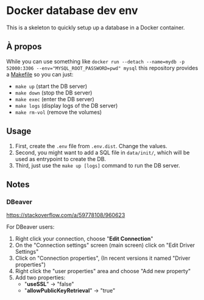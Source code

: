 # Docker database dev env

This is a skeleton to quickly setup up a database in a Docker container.

## À propos

While you can use something like `docker run --detach --name=mydb -p 52000:3306
--env="MYSQL_ROOT_PASSWORD=pwd" mysql` this repository provides a 
[Makefile](./Makefile) so you can just:

* `make up` (start the DB server)
* `make down` (stop the DB server)
* `make exec` (enter the DB server)
* `make logs` (display logs of the DB server)
* `make rm-vol` (remove the volumes)

## Usage

1. First, create the `.env` file from `.env.dist`. Change the values.
1. Second, you might want to add a SQL file in `data/init/`, which will be used
   as entrypoint to create the DB.
1. Third, just use the `make up [logs]` command to run the DB server.


## Notes

### DBeaver

https://stackoverflow.com/a/59778108/960623

For DBeaver users:
1. Right click your connection, choose "**Edit Connection**"
1. On the "Connection settings" screen (main screen) click on "Edit Driver Settings"
1. Click on "Connection properties", (In recent versions it named "Driver properties")
1. Right click the "user properties" area and choose "Add new property"
1. Add two properties: 
   * "**useSSL**" → "false" 
   * "**allowPublicKeyRetrieval**" → "true"
